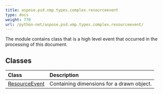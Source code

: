 ```yaml
---
title: aspose.psd.xmp.types.complex.resourceevent
type: docs
weight: 770
url: /python-net/aspose.psd.xmp.types.complex.resourceevent/
---
```



The module contains class that is a high level event that occurred in the processing of this document.

## **Classes**
| **Class** | **Description** |
| :- | :- |
| [ResourceEvent](/psd/python-net/aspose.psd.xmp.types.complex.resourceevent/resourceevent/) | Containing dimensions for a drawn object. |
